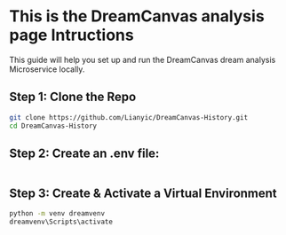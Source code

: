 # This is the DreamCanvas analysis page Intructions
This guide will help you set up and run the DreamCanvas dream analysis Microservice locally.

## Step 1: Clone the Repo
```bash
git clone https://github.com/Lianyic/DreamCanvas-History.git
cd DreamCanvas-History
```

## Step 2: Create an .env file:
```bash
```

## Step 3: Create & Activate a Virtual Environment
```bash
python -m venv dreamvenv
dreamvenv\Scripts\activate
```